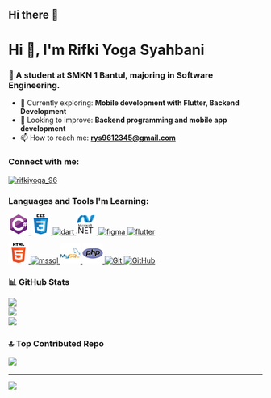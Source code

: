 ## Hi there 👋

<!--
**RifkiYoga96/RifkiYoga96** is a ✨ _special_ ✨ repository because its `README.md` (this file) appears on your GitHub profile.

Here are some ideas to get you started:

- 🔭 I’m currently working on ...
- 🌱 I’m currently learning ...
- 👯 I’m looking to collaborate on ...
- 🤔 I’m looking for help with ...
- 💬 Ask me about ...
- 📫 How to reach me: ...
- 😄 Pronouns: ...
- ⚡ Fun fact: ...
-->
<h1 align="left">Hi 👋, I'm Rifki Yoga Syahbani</h1> 
<h3 align="left">🌱 A student at SMKN 1 Bantul, majoring in Software Engineering.</h3>

- 🚀 Currently exploring: **Mobile development with Flutter, Backend Development**
- 📘 Looking to improve: **Backend programming and mobile app development**
- 📫 How to reach me: **rys9612345@gmail.com**

<h3 align="left">Connect with me:</h3> 
<p align="left">
  <a href="https://instagram.com/rifkiyoga_96" target="blank">
    <img align="center" src="https://raw.githubusercontent.com/rahuldkjain/github-profile-readme-generator/master/src/images/icons/Social/instagram.svg" alt="rifkiyoga_96" height="30" width="40" title="Instagram"/>
  </a> 
</p> 

<h3 align="left">Languages and Tools I'm Learning:</h3>
<p align="left"> 
  <a href="https://www.w3schools.com/cs/" target="_blank" rel="noreferrer"> 
    <img src="https://raw.githubusercontent.com/devicons/devicon/master/icons/csharp/csharp-original.svg" alt="csharp" width="40" height="40" title="C-Charp"/> 
  </a> 
  <a href="https://www.w3schools.com/css/" target="_blank" rel="noreferrer"> 
    <img src="https://raw.githubusercontent.com/devicons/devicon/master/icons/css3/css3-original-wordmark.svg" alt="css3" width="40" height="40" title ="CSS"/> 
  </a> 
  <a href="https://dart.dev" target="_blank" rel="noreferrer"> 
    <img src="https://www.vectorlogo.zone/logos/dartlang/dartlang-icon.svg" alt="dart" width="40" height="40" title ="Dart"/> 
  </a> 
  <a href="https://dotnet.microsoft.com/" target="_blank" rel="noreferrer"> 
    <img src="https://raw.githubusercontent.com/devicons/devicon/master/icons/dot-net/dot-net-original-wordmark.svg" alt="dotnet" width="40" height="40" title =".Net"/> 
  </a> 
  <a href="https://www.figma.com/" target="_blank" rel="noreferrer"> 
    <img src="https://www.vectorlogo.zone/logos/figma/figma-icon.svg" alt="figma" width="40" height="40" title="Figma"/> 
  </a> 
  <a href="https://flutter.dev" target="_blank" rel="noreferrer"> 
    <img src="https://www.vectorlogo.zone/logos/flutterio/flutterio-icon.svg" alt="flutter" width="40" height="40" title="Flutter"/> 
  </a> 
</p>

<p align="left">
  <a href="https://www.w3.org/html/" target="_blank" rel="noreferrer"> 
    <img src="https://raw.githubusercontent.com/devicons/devicon/master/icons/html5/html5-original-wordmark.svg" alt="html5" width="40" height="40" title="Html"/> 
  </a> 
  <a href="https://www.microsoft.com/en-us/sql-server" target="_blank" rel="noreferrer"> 
    <img src="https://qp-mrmousavi.github.io/assets/sql-server-Bqmg-TPT.png" alt="mssql" width="40" height="40" title ="Sql Server"/> 
  </a> 
  <a href="https://www.mysql.com/" target="_blank" rel="noreferrer"> 
    <img src="https://raw.githubusercontent.com/devicons/devicon/master/icons/mysql/mysql-original-wordmark.svg" alt="mysql" width="40" height="40" title="MySql"/> 
  </a> 
  <a href="https://www.php.net" target="_blank" rel="noreferrer"> 
    <img src="https://raw.githubusercontent.com/devicons/devicon/master/icons/php/php-original.svg" alt="php" width="40" height="40" title="PHP"/> 
  </a> 
  <a href="https://git-scm.com/downloads" terget="_blank" rel="noreferrer">
    <img src="https://cdn-icons-png.flaticon.com/128/15466/15466163.png" alt="Git" width="40"  height="40" title="Git">
  </a>
  <a href="https://github.com/" target="_blank" rel="noreferrer">
    <img src="https://github.githubassets.com/assets/GitHub-Mark-ea2971cee799.png" alt="GitHub" width="40" height="40" title="GitHub">
  </a>
</p>

### 📊 GitHub Stats
![](https://github-readme-stats.vercel.app/api?username=RifkiYoga96&theme=dark&hide_border=false)<br/>
![](https://github-readme-streak-stats.herokuapp.com/?user=RifkiYoga96&theme=dark&hide_border=false)<br/>
![](https://github-readme-stats.vercel.app/api/top-langs/?username=RifkiYoga96&theme=dark&hide_border=false&include_all_commits=true&count_private=true&layout=compact)


### 🔝 Top Contributed Repo
![](https://github-contributor-stats.vercel.app/api?username=RifkiYoga96&limit=5&theme=monokai&combine_all_yearly_contributions=true)

---

[![](https://visitcount.itsvg.in/api?id=RifkiYoga96&icon=0&color=12)](https://visitcount.itsvg.in)


